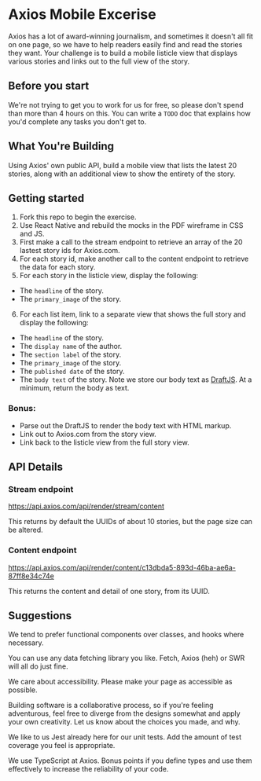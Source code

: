 # Axios Mobile Excerise
Axios has a lot of award-winning journalism, and sometimes it doesn't all fit on one page, so we have to help readers easily find and read the stories they want. Your challenge is to build a mobile listicle view that displays various stories and links out to the full view of the story.

## Before you start
We're not trying to get you to work for us for free, so please don't spend than more than 4 hours on this. You can write a `TODO` doc that explains how you'd complete any tasks you don't get to.

## What You're Building
Using Axios' own public API, build a mobile view that lists the latest 20 stories, along with an additional view to show the entirety of the story.

## Getting started
1. Fork this repo to begin the exercise.
2. Use React Native and rebuild the mocks in the PDF wireframe in CSS and JS.
3. First make a call to the stream endpoint to retrieve an array of the 20 lastest story ids for Axios.com.
4. For each story id, make another call to the content endpoint to retrieve the data for each story.
5. For each story in the listicle view, display the following:
- The `headline` of the story.
- The `primary_image` of the story.
6. For each list item, link to a separate view that shows the full story and display the following:
- The `headline` of the story.
- The `display name` of the author.
- The `section label` of the story.
- The `primary_image` of the story.
- The `published date` of the story.
- The `body text` of the story. Note we store our body text as [DraftJS](https://draftjs.org). At a minimum, return the body as text.
### Bonus:
- Parse out the DraftJS to render the body text with HTML markup.
- Link out to Axios.com from the story view.
- Link back to the listicle view from the full story view.

## API Details

### Stream endpoint
https://api.axios.com/api/render/stream/content

This returns by default the UUIDs of about 10 stories, but the page size can be altered.

### Content endpoint
https://api.axios.com/api/render/content/c13dbda5-893d-46ba-ae6a-87ff8e34c74e

This returns the content and detail of one story, from its UUID.

## Suggestions
We tend to prefer functional components over classes, and hooks where necessary.

You can use any data fetching library you like. Fetch, Axios (heh) or SWR will all do just fine.

We care about accessibility. Please make your page as accessible as possible.

Building software is a collaborative process, so if you're feeling adventurous, feel free to diverge from the designs somewhat and apply your own creativity. Let us know about the choices you made, and why.

We like to us Jest already here for our unit tests. Add the amount of test coverage you feel is appropriate.

We use TypeScript at Axios. Bonus points if you define types and use them effectively to increase the reliability of your code.




